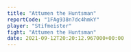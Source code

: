 ```yaml
---
title: "Attumen the Huntsman"
reportCode: "1FAg938n7dc4hmkY"
player: "Stifmeister"
fight: "Attumen the Huntsman"
date: 2021-09-12T20:20:12.967000+00:00
---
```

